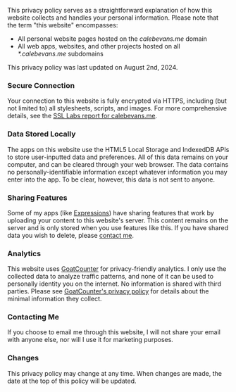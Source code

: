 This privacy policy serves as a straightforward explanation of how this website
collects and handles your personal information. Please note that the term "this
website" encompasses:

- All personal website pages hosted on the _calebevans.me_ domain
- All web apps, websites, and other projects hosted on all _\*.calebevans.me_
  subdomains

This privacy policy was last updated on August 2nd, 2024.

### Secure Connection

Your connection to this website is fully encrypted via HTTPS, including (but not
limited to) all stylesheets, scripts, and images. For more comprehensive
details, see the [SSL Labs report for calebevans.me][ssl-report].

[ssl-report]: https://www.ssllabs.com/ssltest/analyze.html?d=calebevans.me

### Data Stored Locally

The apps on this website use the HTML5 Local Storage and IndexedDB APIs to store
user-inputted data and preferences. All of this data remains on your computer,
and can be cleared through your web browser. The data contains no
personally-identifiable information except whatever information you may enter
into the app. To be clear, however, this data is not sent to anyone.

### Sharing Features

Some of my apps (like [Expressions][expressions]) have sharing features that
work by uploading your content to this website's server. This content remains on
the server and is only stored when you use features like this. If you have
shared data you wish to delete, please [contact me][contact].

[contact]: /contact/
[expressions]: https://projects.calebevans.me/expressions/

### Analytics

This website uses [GoatCounter][goatcounter] for privacy-friendly analytics. I
only use the collected data to analyze traffic patterns, and none of it can be
used to personally identity you on the internet. No information is shared with
third parties. Please see [GoatCounter's privacy policy][privacy] for details
about the minimal information they collect.

[goatcounter]: https://www.goatcounter.com/
[privacy]: https://www.goatcounter.com/help/privacy

### Contacting Me

If you choose to email me through this website, I will not share your email with
anyone else, nor will I use it for marketing purposes.

### Changes

This privacy policy may change at any time. When changes are made, the date at
the top of this policy will be updated.
